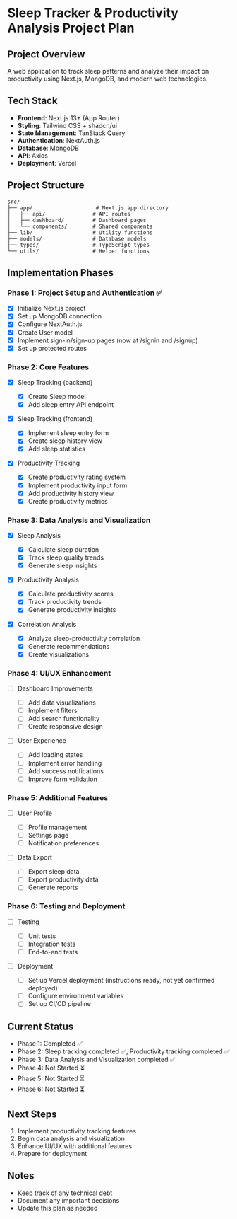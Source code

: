 # Sleep Tracker & Productivity Analysis Project Plan

## Project Overview

A web application to track sleep patterns and analyze their impact on productivity using Next.js, MongoDB, and modern web technologies.

## Tech Stack

- **Frontend**: Next.js 13+ (App Router)
- **Styling**: Tailwind CSS + shadcn/ui
- **State Management**: TanStack Query
- **Authentication**: NextAuth.js
- **Database**: MongoDB
- **API**: Axios
- **Deployment**: Vercel

## Project Structure

```
src/
├── app/                    # Next.js app directory
│   ├── api/               # API routes
│   ├── dashboard/         # Dashboard pages
│   └── components/        # Shared components
├── lib/                   # Utility functions
├── models/                # Database models
├── types/                 # TypeScript types
└── utils/                 # Helper functions
```

## Implementation Phases

### Phase 1: Project Setup and Authentication ✅

- [x] Initialize Next.js project
- [x] Set up MongoDB connection
- [x] Configure NextAuth.js
- [x] Create User model
- [x] Implement sign-in/sign-up pages (now at /signin and /signup)
- [x] Set up protected routes

### Phase 2: Core Features

- [x] Sleep Tracking (backend)
  - [x] Create Sleep model
  - [x] Add sleep entry API endpoint
- [x] Sleep Tracking (frontend)

  - [x] Implement sleep entry form
  - [x] Create sleep history view
  - [x] Add sleep statistics

- [x] Productivity Tracking
  - [x] Create productivity rating system
  - [x] Implement productivity input form
  - [x] Add productivity history view
  - [x] Create productivity metrics

### Phase 3: Data Analysis and Visualization

- [x] Sleep Analysis

  - [x] Calculate sleep duration
  - [x] Track sleep quality trends
  - [x] Generate sleep insights

- [x] Productivity Analysis

  - [x] Calculate productivity scores
  - [x] Track productivity trends
  - [x] Generate productivity insights

- [x] Correlation Analysis
  - [x] Analyze sleep-productivity correlation
  - [x] Generate recommendations
  - [x] Create visualizations

### Phase 4: UI/UX Enhancement

- [ ] Dashboard Improvements

  - [ ] Add data visualizations
  - [ ] Implement filters
  - [ ] Add search functionality
  - [ ] Create responsive design

- [ ] User Experience
  - [ ] Add loading states
  - [ ] Implement error handling
  - [ ] Add success notifications
  - [ ] Improve form validation

### Phase 5: Additional Features

- [ ] User Profile

  - [ ] Profile management
  - [ ] Settings page
  - [ ] Notification preferences

- [ ] Data Export
  - [ ] Export sleep data
  - [ ] Export productivity data
  - [ ] Generate reports

### Phase 6: Testing and Deployment

- [ ] Testing

  - [ ] Unit tests
  - [ ] Integration tests
  - [ ] End-to-end tests

- [ ] Deployment
  - [ ] Set up Vercel deployment (instructions ready, not yet confirmed deployed)
  - [ ] Configure environment variables
  - [ ] Set up CI/CD pipeline

## Current Status

- Phase 1: Completed ✅
- Phase 2: Sleep tracking completed ✅, Productivity tracking completed ✅
- Phase 3: Data Analysis and Visualization completed ✅
- Phase 4: Not Started ⏳
- Phase 5: Not Started ⏳
- Phase 6: Not Started ⏳

## Next Steps

1. Implement productivity tracking features
2. Begin data analysis and visualization
3. Enhance UI/UX with additional features
4. Prepare for deployment

## Notes

- Keep track of any technical debt
- Document any important decisions
- Update this plan as needed
